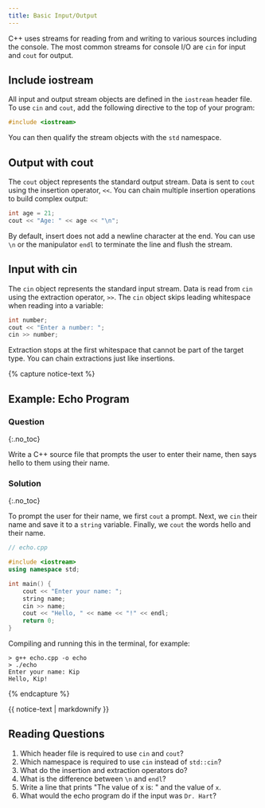 ```yaml
---
title: Basic Input/Output
---
```


C++ uses streams for reading from and writing to various sources including the console.
The most common streams for console I/O are `cin` for input and `cout` for output.

## Include iostream

All input and output stream objects are defined in the `iostream` header file.
To use `cin` and `cout`, add the following directive to the top of your program:

```cpp
#include <iostream>
```

You can then qualify the stream objects with the `std` namespace.

## Output with cout

The `cout` object represents the standard output stream.
Data is sent to `cout` using the insertion operator, `<<`.
You can chain multiple insertion operations to build complex output:

```cpp
int age = 21;
cout << "Age: " << age << "\n";
```

By default, insert does not add a newline character at the end.
You can use `\n` or the manipulator `endl` to terminate the line and flush the stream.

## Input with cin

The `cin` object represents the standard input stream.
Data is read from `cin` using the extraction operator, `>>`.
The `cin` object skips leading whitespace when reading into a variable:

```cpp
int number;
cout << "Enter a number: ";
cin >> number;
```

Extraction stops at the first whitespace that cannot be part of the target type.
You can chain extractions just like insertions.


{% capture notice-text %}
## Example: Echo Program
### Question
{:.no_toc}

Write a C++ source file that prompts the user to enter their name, then says hello to them using their name.

### Solution
{:.no_toc}

To prompt the user for their name, we first `cout` a prompt.
Next, we `cin` their name and save it to a `string` variable.
Finally, we `cout` the words hello and their name.

```cpp
// echo.cpp

#include <iostream>
using namespace std;

int main() {
    cout << "Enter your name: ";
    string name;
    cin >> name;
    cout << "Hello, " << name << "!" << endl;
    return 0;
}
```

Compiling and running this in the terminal, for example:

```
> g++ echo.cpp -o echo
> ./echo
Enter your name: Kip
Hello, Kip!
```

{% endcapture %}

<div class="notice--info">{{ notice-text | markdownify }}</div>

## Reading Questions

1. Which header file is required to use `cin` and `cout`?
1. Which namespace is required to use `cin` instead of `std::cin`?
1. What do the insertion and extraction operators do?
1. What is the difference between `\n` and `endl`?
1. Write a line that prints "The value of x is: " and the value of `x`.
1. What would the echo program do if the input was `Dr. Hart`?
